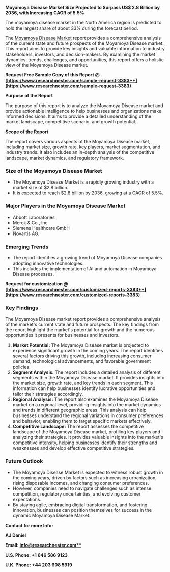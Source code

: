 ﻿**Moyamoya Disease Market Size Projected to Surpass US$ 2.8 Billion by 2036,  with Increasing CAGR of 5.5%**

The moyamoya disease market in the North America region is predicted to hold the largest share of about 33% during the forecast period.

The [Moyamoya Disease Market](https://www.researchnester.com/reports/moyamoya-disease-drugs-market/3383) report provides a comprehensive analysis of the current state and future prospects of the Moyamoya Disease market. This report aims to provide key insights and valuable information to industry stakeholders, investors, and decision-makers. By examining the market dynamics, trends, challenges, and opportunities, this report offers a holistic view of the Moyamoya Disease market.

**Request Free Sample Copy of this Report @ [https://www.researchnester.com/sample-request-3383**](https://www.researchnester.com/sample-request-3383)**

**Purpose of the Report**

The purpose of this report is to analyze the Moyamoya Disease market and provide actionable intelligence to help businesses and organizations make informed decisions. It aims to provide a detailed understanding of the market landscape, competitive scenario, and growth potential.

**Scope of the Report**

The report covers various aspects of the Moyamoya Disease market, including market size, growth rate, key players, market segmentation, and industry trends. It also includes an in-depth analysis of the competitive landscape, market dynamics, and regulatory framework.
### **Size of the Moyamoya Disease Market**
- The Moyamoya Disease Market is a rapidly growing industry with a market size of $2.8 billion.
- It is expected to reach $2.8 billion by 2036, growing at a CAGR of 5.5%.
### **Major Players in the Moyamoya Disease Market**
- Abbott Laboratories
- Merck & Co., Inc
- Siemens Healthcare GmbH 
- Novartis AG.
### **Emerging Trends**
- The report identifies a growing trend of Moyamoya Disease companies adopting innovative technologies.
- This includes the implementation of AI and automation in Moyamoya Disease processes.

**Request for customization @ [https://www.researchnester.com/customized-reports-3383**](https://www.researchnester.com/customized-reports-3383)**
### **Key Findings**
The Moyamoya Disease market report provides a comprehensive analysis of the market's current state and future prospects. The key findings from the report highlight the market's potential for growth and the numerous opportunities it presents for businesses and investors.

1. **Market Potential:** The Moyamoya Disease market is projected to experience significant growth in the coming years. The report identifies several factors driving this growth, including increasing consumer demand, technological advancements, and favorable government policies.
1. **Segment Analysis:** The report includes a detailed analysis of different segments within the Moyamoya Disease market. It provides insights into the market size, growth rate, and key trends in each segment. This information can help businesses identify lucrative opportunities and tailor their strategies accordingly.
1. **Regional Analysis:** The report also examines the Moyamoya Disease market on a regional level, providing insights into the market dynamics and trends in different geographic areas. This analysis can help businesses understand the regional variations in consumer preferences and behavior, enabling them to target specific markets effectively.
1. **Competitive Landscape:** The report assesses the competitive landscape of the Moyamoya Disease market, profiling key players and analyzing their strategies. It provides valuable insights into the market's competitive intensity, helping businesses identify their strengths and weaknesses and develop effective competitive strategies.
### **Future Outlook**
- The Moyamoya Disease Market is expected to witness robust growth in the coming years, driven by factors such as increasing urbanization, rising disposable incomes, and changing consumer preferences.
- However, companies need to navigate challenges such as intense competition, regulatory uncertainties, and evolving customer expectations.
- By staying agile, embracing digital transformation, and fostering innovation, businesses can position themselves for success in the dynamic Moyamoya Disease Market.

**Contact for more Info:**

**AJ Daniel**

**Email: [info@researchnester.com**](mailto:info@researchnester.com)**

**U.S. Phone: +1 646 586 9123** 

**U.K. Phone: +44 203 608 5919**

